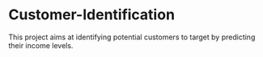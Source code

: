 # Customer-Identification
This project aims at identifying potential customers to target by predicting their income levels.
